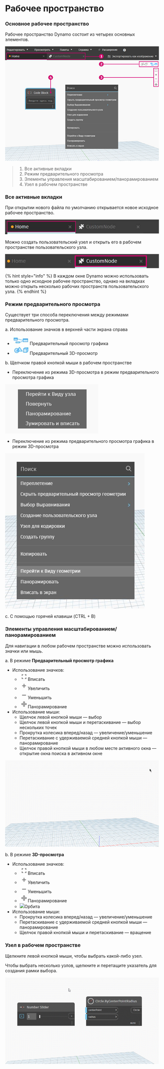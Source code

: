 # Рабочее пространство

### Основное рабочее пространство

Рабочее пространство Dynamo состоит из четырех основных элементов.

![](./images/3-1/workspace-ui.jpg)

> 1. Все активные вкладки
> 2. Режим предварительного просмотра
> 3. Элементы управления масштабированием/панорамированием
> 4. Узел в рабочем пространстве

### Все активные вкладки

При открытии нового файла по умолчанию открывается новое исходное рабочее пространство.

![](./images/3-1/workspace-hometab.jpg)

Можно создать пользовательский узел и открыть его в рабочем пространстве пользовательского узла.

![](./images/3-1/workspace-customnodetab.jpg)

{% hint style="info" %} В каждом окне Dynamo можно использовать только одно исходное рабочее пространство, однако на вкладках можно открыть несколько рабочих пространств пользовательского узла. {% endhint %}

### Режим предварительного просмотра

Существует три способа переключения между режимами предварительного просмотра.

a. Использование значков в верхней части экрана справа

* ![](./images/3-1/3-1-04Graphpreviewicon.jpg)Предварительный просмотр графика
* ![](./images/3-1/3-1-053Dpreviewicon.jpg)Предварительный 3D-просмотр

b. Щелчком правой кнопкой мыши в рабочем пространстве

* Переключение из режима 3D-просмотра в режим предварительного просмотра графика

![](./images/3-1/3-1-06rightclickswitchtographpreview.jpg)

* Переключение из режима предварительного просмотра графика в режим 3D-просмотра

![](./images/3-1/workspace-rightclickswitchtogeometry.jpg)

c. С помощью горячей клавиши (CTRL + B)

### Элементы управления масштабированием/панорамированием

Для навигации в любом рабочем пространстве можно использовать значки или мышь.

a. В режиме **Предварительный просмотр графика**

* Использование значков:
  * ![](./images/3-1/3-1-08graphpreviewzoomtofitpsd.jpg)Вписать
  * ![](./images/3-1/3-1-09graphpreviewzoomin.jpg)Увеличить
  * ![](./images/3-1/3-1-10graphpreviewzoomout.jpg)Уменьшить
  * ![](./images/3-1/3-1-11graphpreviewpan.jpg)Панорамирование
* Использование мыши:
  * Щелчок левой кнопкой мыши — выбор
  * Щелчок левой кнопкой мыши и перетаскивание — выбор нескольких точек
  * Прокрутка колесика вперед/назад — увеличение/уменьшение
  * Перетаскивание с удерживаемой средней кнопкой мыши — панорамирование
  * Щелчок правой кнопкой мыши в любом месте активного окна — открытие окна поиска в активном окне

![](./images/3-1/workspace-incanvassearch.gif)

b. В режиме **3D-просмотра**

* Использование значков:
  * ![](./images/3-1/3-1-08graphpreviewzoomtofitpsd.jpg)Вписать
  * ![](./images/3-1/3-1-09graphpreviewzoomin.jpg)Увеличить
  * ![](./images/3-1/3-1-10graphpreviewzoomout.jpg)Уменьшить
  * ![](./images/3-1/3-1-11graphpreviewpan.jpg)Панорамирование
  * ![](./images/3-1/3-1-133Dprevieworbit.jpg)Орбита
* Использование мыши:
  * Прокрутка колесика вперед/назад — увеличение/уменьшение
  * Перетаскивание с удерживаемой средней кнопкой мыши — панорамирование
  * Щелчок правой кнопкой мыши и перетаскивание — вращение

### Узел в рабочем пространстве

Щелкните левой кнопкой мыши, чтобы выбрать какой-либо узел.

Чтобы выбрать несколько узлов, щелкните и перетащите указатель для создания рамки выбора.

![](./images/3-1/workspace-selectionbox.gif)
